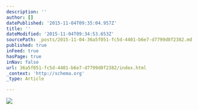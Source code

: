 ```yaml
---
description: ''
author: []
datePublished: '2015-11-04T09:35:04.957Z'
title: ''
dateModified: '2015-11-04T09:34:53.653Z'
sourcePath: _posts/2015-11-04-36a5f051-fc5d-4401-b6e7-d7799d0f2382.md
published: true
inFeed: true
hasPage: true
inNav: false
url: 36a5f051-fc5d-4401-b6e7-d7799d0f2382/index.html
_context: 'http://schema.org'
_type: Article

---
```

![](https://the-grid-user-content.s3-us-west-2.amazonaws.com/3aabdea0-4346-46a2-a97f-378940dd4f7f.png)